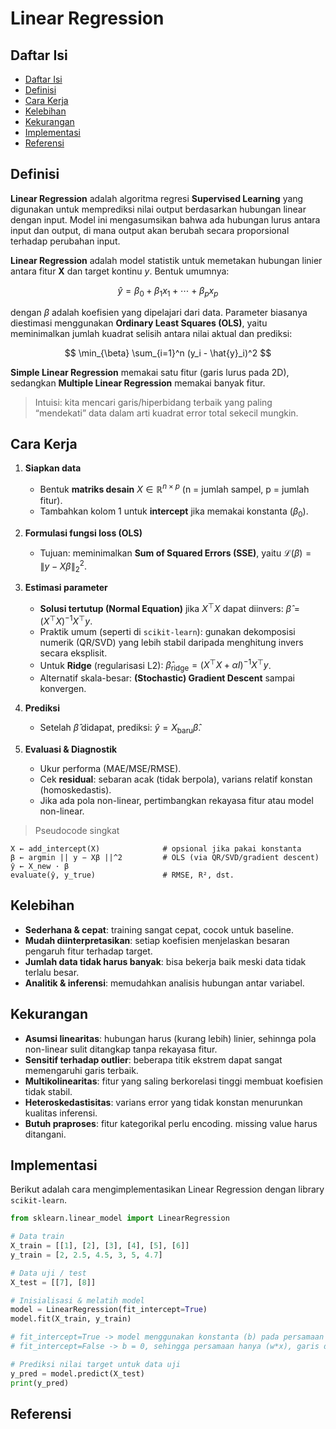 # Linear Regression

## Daftar Isi

- [Daftar Isi](#daftar-isi)
- [Definisi](#definisi)
- [Cara Kerja](#cara-kerja)
- [Kelebihan](#kelebihan)
- [Kekurangan](#kekurangan)
- [Implementasi](#implementasi)
- [Referensi](#referensi)

## Definisi
**Linear Regression** adalah algoritma regresi **Supervised Learning** yang digunakan untuk memprediksi nilai output berdasarkan hubungan linear dengan input. Model ini mengasumsikan bahwa ada hubungan lurus antara input dan output, di mana output akan berubah secara proporsional terhadap perubahan input.

**Linear Regression** adalah model statistik untuk memetakan hubungan linier antara fitur $\mathbf{X}$ dan target kontinu $y$. Bentuk umumnya:

$$
\hat{y} = \beta_0 + \beta_1 x_1 + \cdots + \beta_p x_p
$$

dengan $\beta$ adalah koefisien yang dipelajari dari data. Parameter biasanya diestimasi menggunakan **Ordinary Least Squares (OLS)**, yaitu meminimalkan jumlah kuadrat selisih antara nilai aktual dan prediksi:

$$
\min_{\beta} \sum_{i=1}^n (y_i - \hat{y}_i)^2
$$

**Simple Linear Regression** memakai satu fitur (garis lurus pada 2D), sedangkan **Multiple Linear Regression** memakai banyak fitur.

> Intuisi: kita mencari garis/hiperbidang terbaik yang paling “mendekati” data dalam arti kuadrat error total sekecil mungkin.

## Cara Kerja

1. **Siapkan data**
   - Bentuk **matriks desain** $X \in \mathbb{R}^{n \times p}$ (n = jumlah sampel, p = jumlah fitur).
   - Tambahkan kolom 1 untuk **intercept** jika memakai konstanta ($\beta_0$).

2. **Formulasi fungsi loss (OLS)**
   - Tujuan: meminimalkan **Sum of Squared Errors (SSE)**, yaitu $\mathcal{L}(\beta)=\lVert y - X\beta \rVert_2^2$.

3. **Estimasi parameter**
   - **Solusi tertutup (Normal Equation)** jika $X^\top X$ dapat diinvers: $\hat{\beta}=(X^\top X)^{-1}X^\top y$.
   - Praktik umum (seperti di `scikit-learn`): gunakan dekomposisi numerik (QR/SVD) yang lebih stabil daripada menghitung invers secara eksplisit.
   - Untuk **Ridge** (regularisasi L2): $\hat{\beta}_{\text{ridge}}=(X^\top X+\alpha I)^{-1}X^\top y$.
   - Alternatif skala-besar: **(Stochastic) Gradient Descent** sampai konvergen.

4. **Prediksi**
   - Setelah $\hat{\beta}$ didapat, prediksi: $\hat{y}=X_{\text{baru}}\hat{\beta}$.

5. **Evaluasi & Diagnostik**
   - Ukur performa (MAE/MSE/RMSE).
   - Cek **residual**: sebaran acak (tidak berpola), varians relatif konstan (homoskedastis).
   - Jika ada pola non-linear, pertimbangkan rekayasa fitur atau model non-linear.

> Pseudocode singkat

```text
X ← add_intercept(X)              # opsional jika pakai konstanta
β ← argmin || y − Xβ ||^2         # OLS (via QR/SVD/gradient descent)
ŷ ← X_new · β
evaluate(ŷ, y_true)               # RMSE, R², dst.
```

## Kelebihan
* **Sederhana & cepat**: training sangat cepat, cocok untuk baseline.
* **Mudah diinterpretasikan**: setiap koefisien menjelaskan besaran pengaruh fitur terhadap target.
* **Jumlah data tidak harus banyak**: bisa bekerja baik meski data tidak terlalu besar.
* **Analitik & inferensi**: memudahkan analisis hubungan antar variabel.

## Kekurangan
* **Asumsi linearitas**: hubungan harus (kurang lebih) linier, sehinnga pola non-linear sulit ditangkap tanpa rekayasa fitur.
* **Sensitif terhadap outlier**: beberapa titik ekstrem dapat sangat memengaruhi garis terbaik.
* **Multikolinearitas**: fitur yang saling berkorelasi tinggi membuat koefisien tidak stabil.
* **Heteroskedastisitas**: varians error yang tidak konstan menurunkan kualitas inferensi.
* **Butuh praproses**: fitur kategorikal perlu encoding. missing value harus ditangani.

## Implementasi

Berikut adalah cara mengimplementasikan Linear Regression dengan library `scikit-learn`.

```python
from sklearn.linear_model import LinearRegression

# Data train
X_train = [[1], [2], [3], [4], [5], [6]]
y_train = [2, 2.5, 4.5, 3, 5, 4.7]

# Data uji / test
X_test = [[7], [8]]

# Inisialisasi & melatih model
model = LinearRegression(fit_intercept=True) 
model.fit(X_train, y_train)

# fit_intercept=True -> model menggunakan konstanta (b) pada persamaan (w*x + b)
# fit_intercept=False -> b = 0, sehingga persamaan hanya (w*x), garis dipaksa lewat titik (0,0)

# Prediksi nilai target untuk data uji
y_pred = model.predict(X_test)
print(y_pred)
```

## Referensi


